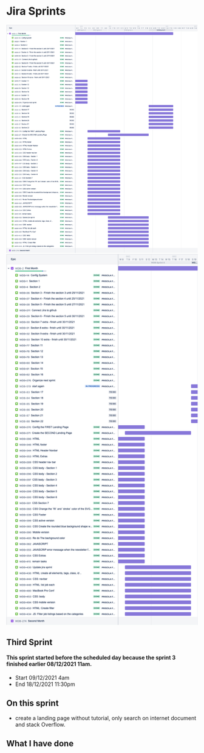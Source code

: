 

# Jira Sprints
![Begin Banner](sprint-full.png)
![Begin Banner](sprint-4.png)

## Third Sprint
#### This sprint started before the scheduled day because the sprint 3 finished earlier 08/12/2021 11am.
* Start 09/12/2021 4am 
* End 18/12/2021 11:30pm



## On this sprint
* create a landing page without tutorial, only search on internet document and stack Overflow.

## What I have done
